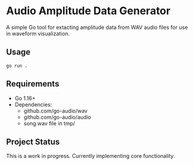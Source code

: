 # Audio Amplitude Data Generator

A simple Go tool for extacting amplitude data from WAV audio files for use in waveform visualization.

## Usage

```
go run .
```

## Requirements

- Go 1.16+
- Dependencies:
  - github.com/go-audio/wav
  - github.com/go-audio/audio
  - song.wav file in tmp/

## Project Status

This is a work in progress. Currently implementing core functionality.

